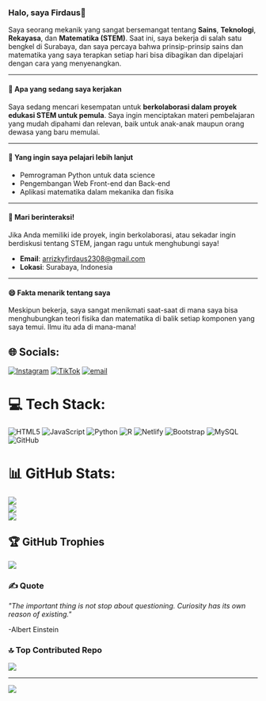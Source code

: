 ### Halo, saya Firdaus👋

Saya seorang mekanik yang sangat bersemangat tentang **Sains**, **Teknologi**, **Rekayasa**, dan **Matematika (STEM)**. Saat ini, saya bekerja di salah satu bengkel di Surabaya, dan saya percaya bahwa prinsip-prinsip sains dan matematika yang saya terapkan setiap hari bisa dibagikan dan dipelajari dengan cara yang menyenangkan.

---

#### 🔭 Apa yang sedang saya kerjakan

Saya sedang mencari kesempatan untuk **berkolaborasi dalam proyek edukasi STEM untuk pemula**. Saya ingin menciptakan materi pembelajaran yang mudah dipahami dan relevan, baik untuk anak-anak maupun orang dewasa yang baru memulai.

---

#### 🌱 Yang ingin saya pelajari lebih lanjut

* Pemrograman Python untuk data science
* Pengembangan Web Front-end dan Back-end
* Aplikasi matematika dalam mekanika dan fisika

---

#### 💬 Mari berinteraksi!

Jika Anda memiliki ide proyek, ingin berkolaborasi, atau sekadar ingin berdiskusi tentang STEM, jangan ragu untuk menghubungi saya!

* **Email**: arrizkyfirdaus2308@gmail.com
* **Lokasi**: Surabaya, Indonesia

---

#### 😄 Fakta menarik tentang saya

Meskipun bekerja, saya sangat menikmati saat-saat di mana saya bisa menghubungkan teori fisika dan matematika di balik setiap komponen yang saya temui. Ilmu itu ada di mana-mana!



## 🌐 Socials:
[![Instagram](https://img.shields.io/badge/Instagram-%23E4405F.svg?logo=Instagram&logoColor=white)](https://instagram.com/ky.firdauss) [![TikTok](https://img.shields.io/badge/TikTok-%23000000.svg?logo=TikTok&logoColor=white)](https://tiktok.com/@ky.firdauss) [![email](https://img.shields.io/badge/Email-D14836?logo=gmail&logoColor=white)](mailto:arrizkyfirdaus2308@gmail.com) 

# 💻 Tech Stack:
![HTML5](https://img.shields.io/badge/html5-%23E34F26.svg?style=for-the-badge&logo=html5&logoColor=white) ![JavaScript](https://img.shields.io/badge/javascript-%23323330.svg?style=for-the-badge&logo=javascript&logoColor=%23F7DF1E) ![Python](https://img.shields.io/badge/python-3670A0?style=for-the-badge&logo=python&logoColor=ffdd54) ![R](https://img.shields.io/badge/r-%23276DC3.svg?style=for-the-badge&logo=r&logoColor=white) ![Netlify](https://img.shields.io/badge/netlify-%23000000.svg?style=for-the-badge&logo=netlify&logoColor=#00C7B7) ![Bootstrap](https://img.shields.io/badge/bootstrap-%238511FA.svg?style=for-the-badge&logo=bootstrap&logoColor=white) ![MySQL](https://img.shields.io/badge/mysql-4479A1.svg?style=for-the-badge&logo=mysql&logoColor=white) ![GitHub](https://img.shields.io/badge/github-%23121011.svg?style=for-the-badge&logo=github&logoColor=white)
# 📊 GitHub Stats:
![](https://github-readme-stats.vercel.app/api?username=arrizkyfirdaus&theme=blue_navy&hide_border=false&include_all_commits=false&count_private=false)<br/>
![](https://nirzak-streak-stats.vercel.app/?user=arrizkyfirdaus&theme=blue_navy&hide_border=false)<br/>
![](https://github-readme-stats.vercel.app/api/top-langs/?username=arrizkyfirdaus&theme=blue_navy&hide_border=false&include_all_commits=false&count_private=false&layout=compact)

## 🏆 GitHub Trophies
![](https://github-profile-trophy.vercel.app/?username=arrizkyfirdaus&theme=blue_navy&no-frame=false&no-bg=true&margin-w=4)

### ✍️ Quote
*"The important thing is not stop about questioning. Curiosity has its own reason of existing."*

-Albert Einstein

### 🔝 Top Contributed Repo
![](https://github-contributor-stats.vercel.app/api?username=arrizkyfirdaus&limit=5&theme=dark&combine_all_yearly_contributions=true)

---
[![](https://visitcount.itsvg.in/api?id=arrizkyfirdaus&icon=0&color=0)](https://visitcount.itsvg.in)

<!-- Proudly created with GPRM ( https://gprm.itsvg.in ) -->

